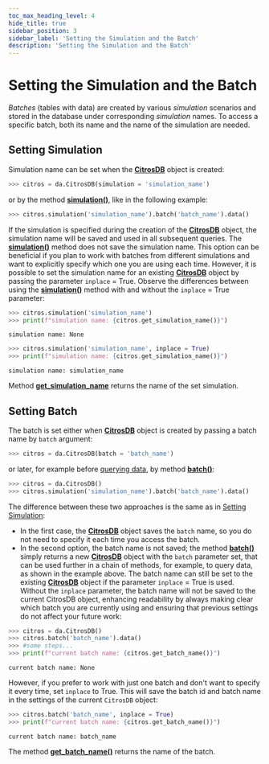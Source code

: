 ```yaml
---
toc_max_heading_level: 4
hide_title: true
sidebar_position: 3
sidebar_label: 'Setting the Simulation and the Batch'
description: 'Setting the Simulation and the Batch'
---
```

# Setting the Simulation and the Batch

*Batches* (tables with data) are created by various *simulation* scenarios and stored in the database under corresponding *simulation* names. To access a specific batch, both its name and the name of the simulation are needed.

## Setting Simulation

Simulation name can be set when the [**CitrosDB**](getting_started.md#connection-to-the-database) object is created:

```python
>>> citros = da.CitrosDB(simulation = 'simulation_name')
```

or by the method [**simulation()**](../documentation/data_access/citros_db.md#citros_data_analysis.data_access.citros_db.CitrosDB.simulation), like in the following example:
```python
>>> citros.simulation('simulation_name').batch('batch_name').data()
```

If the simulation is specified during the creation of the [**CitrosDB**](getting_started.md#connection-to-the-database) object, the simulation name will be saved and used in all subsequent queries. The [**simulation()**](../documentation/data_access/citros_db.md#citros_data_analysis.data_access.citros_db.CitrosDB.simulation) method does not save the simulation name. This option can be beneficial if you plan to work with batches from different simulations and want to explicitly specify which one you are using each time. However, it is possible to set the simulation name for an existing [**CitrosDB**](getting_started.md#connection-to-the-database) object by passing the parameter `inplace` = True. Observe the differences between using the [**simulation()**](../documentation/data_access/citros_db.md#citros_data_analysis.data_access.citros_db.CitrosDB.simulation) method with and without the `inplace` = True parameter:

```python
>>> citros.simulation('simulation_name')
>>> print(f"simulation name: {citros.get_simulation_name()}")
```
```text
simulation name: None
```

```python
>>> citros.simulation('simulation_name', inplace = True)
>>> print(f"simulation name: {citros.get_simulation_name()}")
```
```text
simulation name: simulation_name
```

Method [**get_simulation_name**](../documentation/data_access/citros_db.md#citros_data_analysis.data_access.citros_db.CitrosDB.get_simulation_name) returns the name of the set simulation.

## Setting Batch

The batch is set either when [**CitrosDB**](getting_started.md#connection-to-the-database) object is created by passing a batch name by `batch` argument:

```python
>>> citros = da.CitrosDB(batch = 'batch_name')
```

or later, for example before [querying data](query_data.md#query-data), by method [**batch()**](../documentation/data_access/citros_db.md#citros_data_analysis.data_access.citros_db.CitrosDB.batch):
```python
>>> citros = da.CitrosDB()
>>> citros.simulation('simulation_name').batch('batch_name').data()
```

The difference between these two approaches is the same as in [Setting Simulation](#setting-simulation):

- In the first case, the [**CitrosDB**](getting_started.md#connection-to-the-database) object saves the `batch` name, so you do not need to specify it each time you access the batch.
- In the second option, the batch name is not saved; the method [**batch()**](../documentation/data_access/citros_db.md#citros_data_analysis.data_access.citros_db.CitrosDB.batch) simply returns a new [**CitrosDB**](getting_started.md#connection-to-the-database) object with the `batch` parameter set, that can be used further in a chain of methods, for example, to query data, as shown in the example above. The batch name can still be set to the existing [**CitrosDB**](getting_started.md#connection-to-the-database) object if the parameter `inplace` = True is used. Without the `inplace` parameter, the batch name will not be saved to the current CitrosDB object, enhancing readability by always making clear which batch you are currently using and ensuring that previous settings do not affect your future work:

```python
>>> citros = da.CitrosDB()
>>> citros.batch('batch_name').data()
>>> #some steps...
>>> print(f"current batch name: {citros.get_batch_name()}")
```
```text
current batch name: None
```
However, if you prefer to work with just one batch and don't want to specify it every time, set `inplace` to True. This will save the batch id and batch name in the settings of the current `CitrosDB` object:
```python
>>> citros.batch('batch_name', inplace = True)
>>> print(f"current batch name: {citros.get_batch_name()}")
```
```text
current batch name: batch_name
```

The method [**get_batch_name()**](../documentation/data_access/citros_db.md#citros_data_analysis.data_access.citros_db.CitrosDB.get_batch_name) returns the name of the batch.